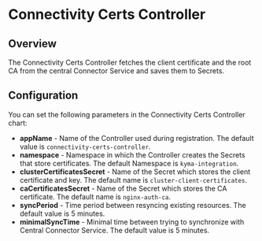 # Connectivity Certs Controller

## Overview
The Connectivity Certs Controller fetches the client certificate and the root CA from the central Connector Service and saves them to Secrets.

## Configuration
You can set the following parameters in the Connectivity Certs Controller chart:
- **appName** - Name of the Controller used during registration. The default value is `connectivity-certs-controller`.
- **namespace** - Namespace in which the Controller creates the Secrets that store certificates. The default Namespace is `kyma-integration`.
- **clusterCertificatesSecret** - Name of the Secret which stores the client certificate and key. The default name is `cluster-client-certificates`.
- **caCertificatesSecret** - Name of the Secret which stores the CA certificate. The default name is `nginx-auth-ca`.
- **syncPeriod** - Time period between resyncing existing resources. The default value is 5 minutes.
- **minimalSyncTime** - Minimal time between trying to synchronize with Central Connector Service. The default value is 5 minutes.
